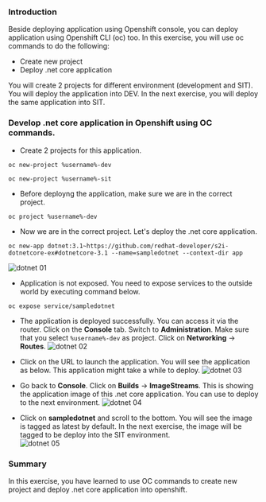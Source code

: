 ### Introduction 

Beside deploying application using Openshift console,   you can deploy application using Openshift CLI (oc) too.   In this exercise,  you will use oc commands to do the following: 

* Create new project
* Deploy .net core application

You will create 2 projects for different environment (development and SIT).   You will deploy the application into DEV.  In the next exercise,  you will deploy the same application into SIT. 

### Develop .net core application in Openshift using OC commands. 

* Create 2 projects for this application. 

```execute
oc new-project %username%-dev
```

```execute
oc new-project %username%-sit 
````

* Before deployng the application, make sure we are in the correct project.  

```execute
oc project %username%-dev
```

* Now we are in the correct project.  Let's deploy the .net core application.

```execute
oc new-app dotnet:3.1~https://github.com/redhat-developer/s2i-dotnetcore-ex#dotnetcore-3.1 --name=sampledotnet --context-dir app
```
![dotnet 01](./images/04/dotnet-01.png)

* Application is not exposed.   You need to expose services to the outside world by executing command below. 

```execute
oc expose service/sampledotnet
```
* The application is deployed successfully.   You can access it via the router.   Click on the **Console** tab.  Switch to **Administration**. Make sure that you select `%username%-dev` as project.  Click on **Networking** -> **Routes**. 
![dotnet 02](./images/04/dotnet-02.png)  

* Click on the URL to launch the application.   You will see the application as below.  This application might take a while to deploy. 
![dotnet 03](./images/04/dotnet-03.png)

* Go back to **Console**.   Click on **Builds** -> **ImageStreams**.  This is showing the application image of this .net core application.   You can use to deploy to the next environment. 
![dotnet 04](./images/04/dotnet-04.png) 

* Click on **sampledotnet** and scroll to the bottom.  You will see the image is tagged as latest by default.   In the next exercise,  the image will be tagged to be deploy into the SIT environment.    
![dotnet 05](./images/04/dotnet-05.png)

### Summary

In this exercise,  you have learned to use OC commands to create new project and deploy .net core application into openshift. 

